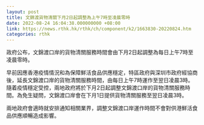 ```yaml
---
layout: post
title: 文錦渡貨物清關下月2日起調整為上午7時至凌晨零時
date: 2022-08-24 16:04:38.000000000 +08:00
link: https://news.rthk.hk/rthk/ch/component/k2/1663830-20220824.htm
categories: rthk
---
```


政府公布，文錦渡口岸的貨物清關服務時間會由下月2日起調整為每日上午7時至凌晨零時。
 
早前因應香港疫情情況和為保障鮮活食品供應穩定，特區政府與深圳市政府經協商後，延長文錦渡口岸的貨物清關服務時間，由每日上午7時運作至翌日凌晨3時。隨着疫情穩定受控，兩地政府將於下月2日起調整文錦渡口岸的貨物清關服務時間。為免生疑問，文錦渡口岸會在下月1日提供貨物清關服務至翌日凌晨3時。
 
兩地政府會適時就安排通知相關業界，調整文錦渡口岸運作時間不會對供港鮮活食品供應順暢造成影響。
